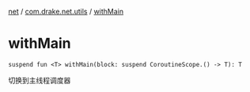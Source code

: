 [net](../index.md) / [com.drake.net.utils](index.md) / [withMain](./with-main.md)

# withMain

`suspend fun <T> withMain(block: suspend CoroutineScope.() -> T): T`

切换到主线程调度器

